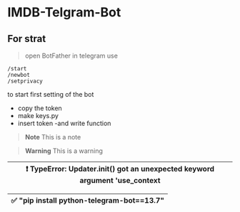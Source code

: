 # IMDB-Telgram-Bot
## For strat
> open BotFather in telegram
use 
```
/start
/newbot
/setprivacy
```
to start first setting of the bot
- copy the token
- make keys.py
- insert token
-and write function

> **Note**
> This is a note

> **Warning**
> This is a warning

| :exclamation: TypeError: Updater.__init__() got an unexpected keyword argument 'use_context |
|-----------------------------------------|


| :white_check_mark: "pip install python-telegram-bot==13.7" |
|-----------------------------------------|
